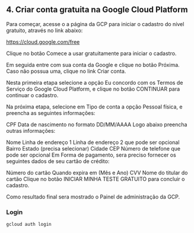 ## 4. Criar conta gratuita na Google Cloud Platform

Para começar, acesse o a página da GCP para iniciar o cadastro do nível gratuito, através no link abaixo:

https://cloud.google.com/free

Clique no botão Comece a usar gratuitamente para iniciar o cadastro.

Em seguida entre com sua conta da Google e clique no botão Próxima. Caso não possua uma, clique no link Criar conta.

Nesta primeira etapa selecione a opção Eu concordo com os Termos de Serviço do Google Cloud Platform, e clique no botão CONTINUAR para continuar o cadastro.

Na próxima etapa, selecione em Tipo de conta a opção Pessoal física, e preencha as seguintes informações:

CPF
Data de nascimento no formato DD/MM/AAAA
Logo abaixo preencha outras informações:

Nome
Linha de endereço 1
Linha de endereço 2 que pode ser opcional
Bairro
Estado (precisa selecionar)
Cidade
CEP
Número de telefone que pode ser opcional
Em Forma de pagamento, sera preciso fornecer os seguintes dados de seu cartão de crédito:

Número do cartão
Quando expira em (Mês e Ano)
CVV
Nome do titular do cartão
Clique no botão INICIAR MINHA TESTE GRATUITO para concluir o cadastro.

Como resultado final sera mostrado o Painel de administração da GCP.


### Login

```gcloud auth login```